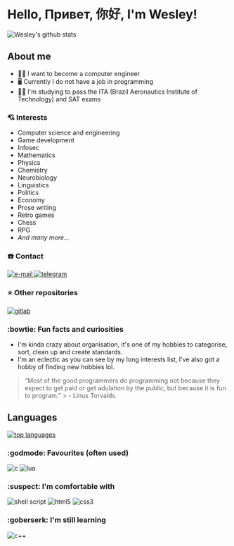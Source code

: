 # Hello, Привет, 你好, I'm Wesley!

![Wesley's github stats](https://github-readme-stats.vercel.app/api?username=wesleyjrz&show_icons=true&theme=github_dark)

## About me

- :man_technologist: I want to become a computer engineer
- :desktop_computer: Currently I do not have a job in programming
- :man_student: I'm studying to pass the ITA (Brazil Aeronautics Institute of Technology) and SAT exams

### :cupid: Interests

- Computer science and engineering
- Game development
- Infosec
- Mathematics
- Physics
- Chemistry
- Neurobiology
- Linguistics
- Politics
- Economy
- Prose writing
- Retro games
- Chess
- RPG
- *And many more...*

### :phone: Contact

<div>
  <a href="mailto:dev@wesleyjrz.com">
    <img alt="e-mail" src="https://img.shields.io/badge/-dev%40wesleyjrz.com-none?color=EA4335&logo=gmail&logoColor=white" />
  </a>
  <a href="https://t.me/wesleyjrz">
    <img alt="telegram" src="https://img.shields.io/badge/-%40wesleyjrz-none?color=26A5E4&logo=telegram&logoColor=white" />
  </a>
  <!--
  <a href="https://discord.com/users/860287315866812436">
    <img alt="discord" src="https://img.shields.io/badge/-nickname-none?color=5865F2&logo=discord&logoColor=white" />
  </a>
   -->
</div>

### :star: Other repositories

<div>
  <a href="https://gitlab.com/wesleyjrz">
    <img alt="gitlab" src="https://img.shields.io/badge/-GitLab-none?color=FC6D26&logo=gitlab&logoColor=white" />
  </a>
</div>

### :bowtie: Fun facts and curiosities

- I'm kinda crazy about organisation, it's one of my hobbies to categorise, sort, clean up and create standards.
- I'm an eclectic as you can see by my long interests list, I've also got a hobby of finding new hobbies lol.

> “Most of the good programmers do programming not because they expect to get
paid or get adulation by the public, but because it is fun to program.” > \-
Linus Torvalds.

## Languages

[![top languages](https://github-readme-stats.vercel.app/api/top-langs/?username=wesleyjrz&layout=compact&hide=makefile&langs_count=8&theme=github_dark)](https://github.com/anuraghazra/github-readme-stats)

### :godmode: Favourites (often used)

<div>
  <img alt="c" src="https://img.shields.io/badge/-C-none?style=flat&color=A8B9CC&logo=c&logoColor=black" />
  <img alt="lua" src="https://img.shields.io/badge/-Lua-none?style=flat&color=2C2D72&logo=lua&logoColor=white" />
</div>

### :suspect: I'm comfortable with

<div>
  <img alt="shell script" src="https://img.shields.io/badge/-Shell%20Script-none?style=flat&color=black&logo=gnu-bash&logoColor=white" />
  <img alt="html5" src="https://img.shields.io/badge/-HTML5-none?style=flat&color=E34F26&logo=html5&logoColor=white" />
  <img alt="css3" src="https://img.shields.io/badge/-CSS3-none?style=flat&color=1572B6&logo=css3&logoColor=white" />
</div>

### :goberserk: I'm still learning

<div>
  <img alt="c++" src="https://img.shields.io/badge/-C++-none?style=flat&color=00599C&logo=c%2B%2B&logoColor=white%22" />
  <!-- <img alt="python 3" src="https://img.shields.io/badge/-Python%203-none?style=flat&color=3776AB&logo=python&logoColor=white" /> -->
  <!-- <img alt="julia" src="https://img.shields.io/badge/-Julia-none?style=flat&color=9558B2&logo=julia&logoColor=white" /> -->
  <!-- <img alt="javascript" src="https://img.shields.io/badge/-JavaScript-none?style=flat&color=F7DF1E&logo=javascript&logoColor=black" /> -->
</div>
